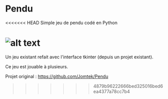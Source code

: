 # Pendu
<<<<<<< HEAD
Simple jeu de pendu codé en Python

![alt text](https://i.ibb.co/r4RsvvQ/Capture-du-2019-11-23-19-28-50.png)
=======

Un jeu existant refait avec l'interface tkinter (depuis un projet existant).

Ce jeu est jouable à plusieurs.

Projet original : https://github.com/Jomtek/Pendu
>>>>>>> 4879b96222666bed325016bed6ea4377a78cc7b4
